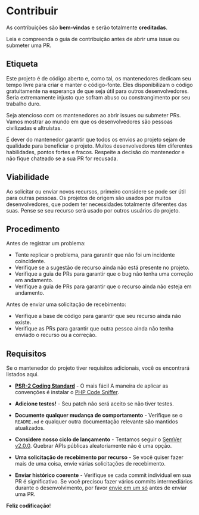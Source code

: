 # Contribuir

As contribuições são **bem-vindas** e serão totalmente **creditadas**.

Leia e compreenda o guia de contribuição antes de abrir uma issue ou submeter uma PR.

## Etiqueta

Este projeto é de código aberto e, como tal, os mantenedores dedicam seu tempo livre para criar e manter o código-fonte.
Eles disponibilizam o código gratuitamente na esperança de que seja útil para outros desenvolvedores. 
Seria extremamente injusto que sofram abuso ou constrangimento por seu trabalho duro.

Seja atencioso com os mantenedores ao abrir issues ou submeter PRs. 
Vamos mostrar ao mundo em que os desenvolvedores são pessoas civilizadas e altruístas.

É dever do mantenedor garantir que todos os envios ao projeto sejam de qualidade para beneficiar o projeto. 
Muitos desenvolvedores têm diferentes habilidades, pontos fortes e fracos. 
Respeite a decisão do mantenedor e não fique chateado se a sua PR for recusada.

## Viabilidade

Ao solicitar ou enviar novos recursos, primeiro considere se pode ser útil para outras pessoas.
Os projetos de origem são usados ​​por muitos desenvolvedores, que podem ter necessidades totalmente diferentes das suas.
Pense se seu recurso será usado por outros usuários do projeto.

## Procedimento

Antes de registrar um problema:

- Tente replicar o problema, para garantir que não foi um incidente coincidente.
- Verifique se a sugestão de recurso ainda não está presente no projeto.
- Verifique a guia de PRs para garantir que o bug não tenha uma correção em andamento.
- Verifique a guia de PRs para garantir que o recurso ainda não esteja em andamento.

Antes de enviar uma solicitação de recebimento:

- Verifique a base de código para garantir que seu recurso ainda não existe.
- Verifique as PRs para garantir que outra pessoa ainda não tenha enviado o recurso ou a correção.

## Requisitos

Se o mantenedor do projeto tiver requisitos adicionais, você os encontrará listados aqui.

- **[PSR-2 Coding Standard](https://github.com/php-fig/fig-standards/blob/master/accepted/PSR-2-coding-style-guide.md)** - O mais fácil A maneira de aplicar as convenções é instalar o [PHP Code Sniffer](https://pear.php.net/package/PHP_CodeSniffer).

- **Adicione testes!** - Seu patch não será aceito se não tiver testes.

- **Documente qualquer mudança de comportamento** - Verifique se o `README.md` e qualquer outra documentação relevante são mantidos atualizados.

- **Considere nosso ciclo de lançamento** - Tentamos seguir o [SemVer v2.0.0](https://semver.org/). Quebrar APIs públicas aleatoriamente não é uma opção.

- **Uma solicitação de recebimento por recurso** - Se você quiser fazer mais de uma coisa, envie várias solicitações de recebimento.

- **Enviar histórico coerente** - Verifique se cada commit individual em sua PR é significativo. Se você precisou fazer vários commits intermediários durante o desenvolvimento, por favor [envie em um só](https://www.git-scm.com/book/en/v2/Git-Tools-Rewriting-History#Changing-Multiple-Commit-Messages ) antes de enviar uma PR.

**Feliz codificação**!
